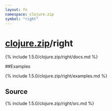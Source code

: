 ```yaml
---
layout: fn
namespace: clojure.zip
symbol: "right"
---
```


# [clojure.zip](../)/right

{% include 1.5.0/clojure.zip/right/docs.md %}

##Examples

{% include 1.5.0/clojure.zip/right/examples.md %}
## Source
{% include 1.5.0/clojure.zip/right/src.md %}

